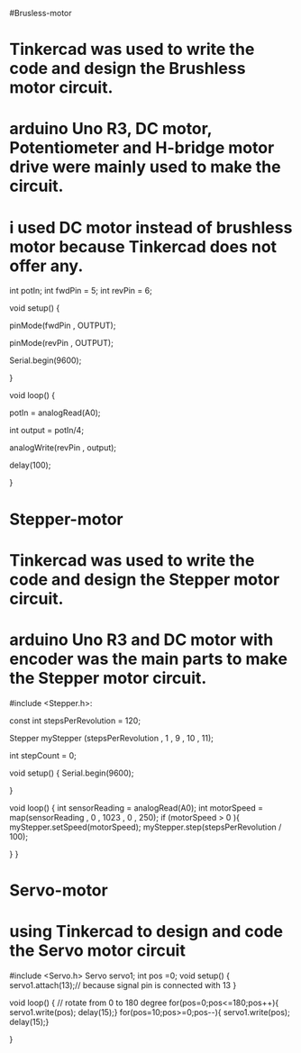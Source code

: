 #Brusless-motor
# Tinkercad was used to write the code and design the Brushless motor circuit.
# arduino Uno R3, DC motor, Potentiometer and H-bridge motor drive were mainly used to make the circuit.
# i used DC motor instead of brushless motor because Tinkercad does not offer any.

int potIn;
int fwdPin = 5;
int revPin = 6;

void setup()
{
  
  pinMode(fwdPin , OUTPUT);
  
  pinMode(revPin , OUTPUT);
  
Serial.begin(9600);  
  
}

void loop()
{
  
 potIn = analogRead(A0);
  
  int output = potIn/4;
  
  analogWrite(revPin , output);
  
  delay(100);
  
}

# Stepper-motor
# Tinkercad was used to write the code and design the Stepper motor circuit.
# arduino Uno R3 and DC motor with encoder was the main parts to make the Stepper motor circuit.

#include <Stepper.h>:

const int stepsPerRevolution = 120;

Stepper myStepper (stepsPerRevolution , 1 , 9 , 10 , 11);

int stepCount = 0;

void setup() {
Serial.begin(9600);

}

void loop() {
  int sensorReading = analogRead(A0);
  int motorSpeed = map(sensorReading , 0 , 1023 , 0 , 250); 
  if (motorSpeed > 0 ){
   myStepper.setSpeed(motorSpeed);
    myStepper.step(stepsPerRevolution / 100);
    
  }
}

# Servo-motor
# using Tinkercad to design and code the Servo motor circuit

#include <Servo.h>
Servo servo1;
int pos =0;
void setup()
{
  servo1.attach(13);// because signal pin is connected with 13
}

void loop()
{
  // rotate from 0 to 180 degree
  for(pos=0;pos<=180;pos++){
    servo1.write(pos);
    delay(15);}
  for(pos=10;pos>=0;pos--){
    servo1.write(pos);
    delay(15);}
    
}
